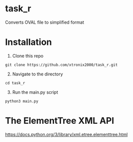 # task_r
Converts OVAL file to simplified format
# Installation
1. Clone this repo

`git clone https://github.com/xtronix2000/task_r.git`

2. Navigate to the directory

`cd task_r`

3. Run the main.py script

`python3 main.py`

# The ElementTree XML API
https://docs.python.org/3/library/xml.etree.elementtree.html

